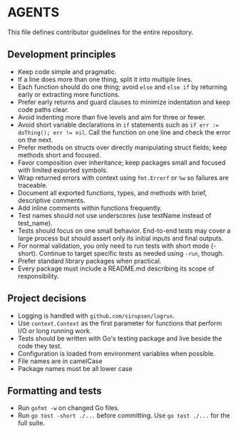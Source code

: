 # AGENTS

This file defines contributor guidelines for the entire repository.

## Development principles
- Keep code simple and pragmatic.
- If a line does more than one thing, split it into multiple lines.
- Each function should do one thing; avoid `else` and `else if` by returning early or extracting more functions.
- Prefer early returns and guard clauses to minimize indentation and keep code paths clear.
- Avoid indenting more than five levels and aim for three or fewer.
- Avoid short variable declarations in `if` statements such as `if err := doThing(); err != nil`. Call the function on one line and check the error on the next.
- Prefer methods on structs over directly manipulating struct fields; keep methods short and focused.
- Favor composition over inheritance; keep packages small and focused with limited exported symbols.
- Wrap returned errors with context using `fmt.Errorf` or `%w` so failures are traceable.
- Document all exported functions, types, and methods with brief, descriptive comments.
- Add inline comments within functions frequently.
- Test names should not use underscores (use testName instead of test_name).
- Tests should focus on one small behavior. End-to-end tests may cover a large process but should assert only its initial inputs and final outputs.
- For normal validation, you only need to run tests with short mode (-short). Continue to target specific tests as needed using `-run`, though.
- Prefer standard library packages when practical.
- Every package must include a README.md describing its scope of responsibility.

## Project decisions
- Logging is handled with `github.com/sirupsen/logrus`.
- Use `context.Context` as the first parameter for functions that perform I/O or long running work.
- Tests should be written with Go's testing package and live beside the code they test.
- Configuration is loaded from environment variables when possible.
- File names are in camelCase
- Package names must be all lower case

## Formatting and tests
- Run `gofmt -w` on changed Go files.
- Run `go test -short ./...` before committing. Use `go test ./...` for the full suite.
